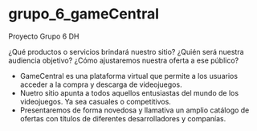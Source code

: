 # grupo_6_gameCentral
Proyecto Grupo 6 DH


¿Qué productos o servicios brindará nuestro sitio? ¿Quién será nuestra audiencia objetivo? ¿Cómo ajustaremos nuestra oferta a ese público?

- GameCentral es una plataforma virtual que permite a los usuarios acceder a la compra y descarga de videojuegos.
- Nuetro sitio apunta a todos aquellos entusiastas del mundo de los videojuegos. Ya sea casuales o competitivos.
- Presentaremos de forma novedosa y llamativa un amplio catálogo de ofertas con títulos de diferentes desarrolladores y companías.
